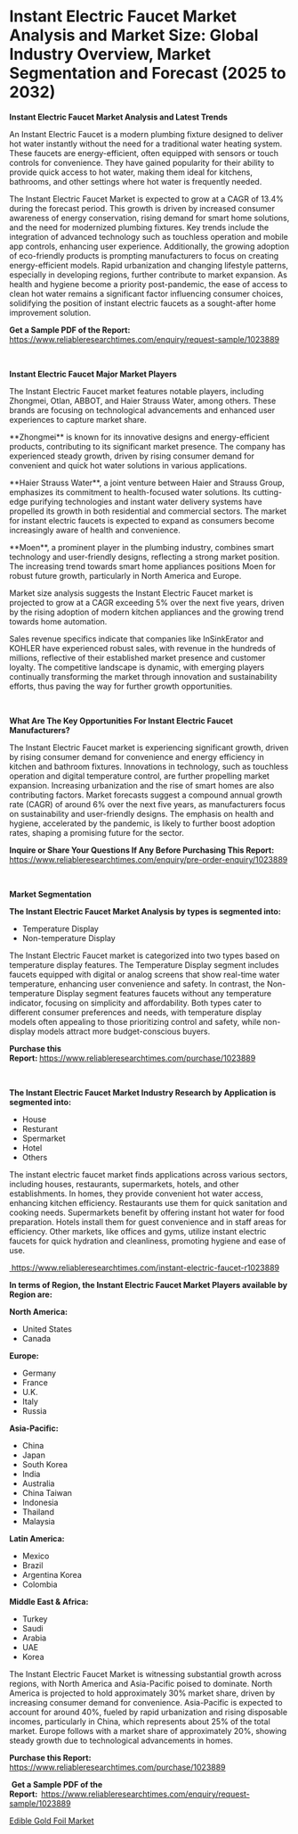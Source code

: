 <p><h1>Instant Electric Faucet Market Analysis and Market Size: Global Industry Overview, Market Segmentation and Forecast (2025 to 2032)</h1></p><p><strong>Instant Electric Faucet Market Analysis and Latest Trends</strong></p>
<p><p>An Instant Electric Faucet is a modern plumbing fixture designed to deliver hot water instantly without the need for a traditional water heating system. These faucets are energy-efficient, often equipped with sensors or touch controls for convenience. They have gained popularity for their ability to provide quick access to hot water, making them ideal for kitchens, bathrooms, and other settings where hot water is frequently needed.</p><p>The Instant Electric Faucet Market is expected to grow at a CAGR of 13.4% during the forecast period. This growth is driven by increased consumer awareness of energy conservation, rising demand for smart home solutions, and the need for modernized plumbing fixtures. Key trends include the integration of advanced technology such as touchless operation and mobile app controls, enhancing user experience. Additionally, the growing adoption of eco-friendly products is prompting manufacturers to focus on creating energy-efficient models. Rapid urbanization and changing lifestyle patterns, especially in developing regions, further contribute to market expansion. As health and hygiene become a priority post-pandemic, the ease of access to clean hot water remains a significant factor influencing consumer choices, solidifying the position of instant electric faucets as a sought-after home improvement solution.</p></p>
<p><strong>Get a Sample PDF of the Report:&nbsp;</strong> <a href="https://www.reliableresearchtimes.com/enquiry/request-sample/1023889?utm_campaign=3261&utm_medium=2&utm_source=Github&utm_content=ia&utm_term=05032025&utm_id=instant-electric-faucet">https://www.reliableresearchtimes.com/enquiry/request-sample/1023889</a></p>
<p>&nbsp;</p>
<p><strong>Instant Electric Faucet Major Market Players</strong></p>
<p><p>The Instant Electric Faucet market features notable players, including Zhongmei, Otlan, ABBOT, and Haier Strauss Water, among others. These brands are focusing on technological advancements and enhanced user experiences to capture market share.</p><p>**Zhongmei** is known for its innovative designs and energy-efficient products, contributing to its significant market presence. The company has experienced steady growth, driven by rising consumer demand for convenient and quick hot water solutions in various applications. </p><p>**Haier Strauss Water**, a joint venture between Haier and Strauss Group, emphasizes its commitment to health-focused water solutions. Its cutting-edge purifying technologies and instant water delivery systems have propelled its growth in both residential and commercial sectors. The market for instant electric faucets is expected to expand as consumers become increasingly aware of health and convenience.</p><p>**Moen**, a prominent player in the plumbing industry, combines smart technology and user-friendly designs, reflecting a strong market position. The increasing trend towards smart home appliances positions Moen for robust future growth, particularly in North America and Europe.</p><p>Market size analysis suggests the Instant Electric Faucet market is projected to grow at a CAGR exceeding 5% over the next five years, driven by the rising adoption of modern kitchen appliances and the growing trend towards home automation. </p><p>Sales revenue specifics indicate that companies like InSinkErator and KOHLER have experienced robust sales, with revenue in the hundreds of millions, reflective of their established market presence and customer loyalty. The competitive landscape is dynamic, with emerging players continually transforming the market through innovation and sustainability efforts, thus paving the way for further growth opportunities.</p></p>
<p>&nbsp;</p>
<p><strong>What Are The Key Opportunities For Instant Electric Faucet Manufacturers?</strong></p>
<p><p>The Instant Electric Faucet market is experiencing significant growth, driven by rising consumer demand for convenience and energy efficiency in kitchen and bathroom fixtures. Innovations in technology, such as touchless operation and digital temperature control, are further propelling market expansion. Increasing urbanization and the rise of smart homes are also contributing factors. Market forecasts suggest a compound annual growth rate (CAGR) of around 6% over the next five years, as manufacturers focus on sustainability and user-friendly designs. The emphasis on health and hygiene, accelerated by the pandemic, is likely to further boost adoption rates, shaping a promising future for the sector.</p></p>
<p><strong>Inquire or Share Your Questions If Any Before Purchasing This Report:</strong> <a href="https://www.reliableresearchtimes.com/enquiry/pre-order-enquiry/1023889?utm_campaign=3261&utm_medium=2&utm_source=Github&utm_content=ia&utm_term=05032025&utm_id=instant-electric-faucet">https://www.reliableresearchtimes.com/enquiry/pre-order-enquiry/1023889</a></p>
<p>&nbsp;</p>
<p><strong>Market Segmentation</strong></p>
<p><strong>The Instant Electric Faucet Market Analysis by types is segmented into:</strong></p>
<p><ul><li>Temperature Display</li><li>Non-temperature Display</li></ul></p>
<p><p>The Instant Electric Faucet market is categorized into two types based on temperature display features. The Temperature Display segment includes faucets equipped with digital or analog screens that show real-time water temperature, enhancing user convenience and safety. In contrast, the Non-temperature Display segment features faucets without any temperature indicator, focusing on simplicity and affordability. Both types cater to different consumer preferences and needs, with temperature display models often appealing to those prioritizing control and safety, while non-display models attract more budget-conscious buyers.</p></p>
<p><strong>Purchase this Report:&nbsp;</strong><a href="https://www.reliableresearchtimes.com/purchase/1023889?utm_campaign=3261&utm_medium=2&utm_source=Github&utm_content=ia&utm_term=05032025&utm_id=instant-electric-faucet">https://www.reliableresearchtimes.com/purchase/1023889</a></p>
<p>&nbsp;</p>
<p><strong>The Instant Electric Faucet Market Industry Research by Application is segmented into:</strong></p>
<p><ul><li>House</li><li>Resturant</li><li>Spermarket</li><li>Hotel</li><li>Others</li></ul></p>
<p><p>The instant electric faucet market finds applications across various sectors, including houses, restaurants, supermarkets, hotels, and other establishments. In homes, they provide convenient hot water access, enhancing kitchen efficiency. Restaurants use them for quick sanitation and cooking needs. Supermarkets benefit by offering instant hot water for food preparation. Hotels install them for guest convenience and in staff areas for efficiency. Other markets, like offices and gyms, utilize instant electric faucets for quick hydration and cleanliness, promoting hygiene and ease of use.</p></p>
<p><a href="https://www.reliableresearchtimes.com/instant-electric-faucet-r1023889?utm_campaign=3261&utm_medium=2&utm_source=Github&utm_content=ia&utm_term=05032025&utm_id=instant-electric-faucet">&nbsp;https://www.reliableresearchtimes.com/instant-electric-faucet-r1023889</a></p>
<p><strong>In terms of Region, the Instant Electric Faucet Market Players available by Region are:</strong></p>
<p>
    <p> <strong> North America: </strong>
        <ul>
            <li>United States</li>
            <li>Canada</li>
        </ul>
        </p> 
    <p> <strong> Europe: </strong>
        <ul>
            <li>Germany</li>
            <li>France</li>
            <li>U.K.</li>
            <li>Italy</li>
            <li>Russia</li>
        </ul>
        </p> 
    <p> <strong> Asia-Pacific: </strong>
        <ul>
            <li>China</li>
            <li>Japan</li>
            <li>South Korea</li>
            <li>India</li>
            <li>Australia</li>
            <li>China Taiwan</li>
            <li>Indonesia</li>
            <li>Thailand</li>
            <li>Malaysia</li>
        </ul>
        </p> 
    <p> <strong> Latin America: </strong>
        <ul>
            <li>Mexico</li>
            <li>Brazil</li>
            <li>Argentina Korea</li>
            <li>Colombia</li>
        </ul>
        </p> 
    <p> <strong> Middle East & Africa: </strong>
        <ul>
            <li>Turkey</li>
            <li>Saudi</li>
            <li>Arabia</li>
            <li>UAE</li>
            <li>Korea</li>
        </ul>
    </p>
    </p>
<p><p>The Instant Electric Faucet Market is witnessing substantial growth across regions, with North America and Asia-Pacific poised to dominate. North America is projected to hold approximately 30% market share, driven by increasing consumer demand for convenience. Asia-Pacific is expected to account for around 40%, fueled by rapid urbanization and rising disposable incomes, particularly in China, which represents about 25% of the total market. Europe follows with a market share of approximately 20%, showing steady growth due to technological advancements in homes.</p></p>
<p><strong>Purchase this Report: </strong><a href="https://www.reliableresearchtimes.com/purchase/1023889?utm_campaign=3261&utm_medium=2&utm_source=Github&utm_content=ia&utm_term=05032025&utm_id=instant-electric-faucet">https://www.reliableresearchtimes.com/purchase/1023889</a></p>
<p>&nbsp;<strong>Get a Sample PDF of the Report:&nbsp;&nbsp;</strong><a href="https://www.reliableresearchtimes.com/enquiry/request-sample/1023889?utm_campaign=3261&utm_medium=2&utm_source=Github&utm_content=ia&utm_term=05032025&utm_id=instant-electric-faucet">https://www.reliableresearchtimes.com/enquiry/request-sample/1023889</a></p>
<p><strong></strong></p>
<p><p><a href="https://github.com/lynlynyusay/Market-Research-Report-List-1/blob/main/edible-gold-foil-market.md?utm_campaign=3261&utm_medium=2&utm_source=Github&utm_content=ia&utm_term=05032025&utm_id=instant-electric-faucet">Edible Gold Foil Market</a></p></p>
